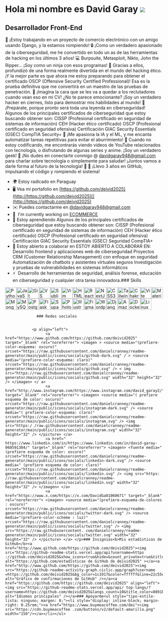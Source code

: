 Hola mi nombre es David Garay ![](https://user-images.githubusercontent.com/18350557/176309783-0785949b-9127-417c-8b55-ab5a4333674e.gif)
========================================================================================================================================

Desarrollador Front-End
-----------------------

🚀 ¡Estoy trabajando en un proyecto de comercio electrónico con un amigo usando Django, y la estamos rompiendo! 🔒 ¡Como un verdadero apasionado de la ciberseguridad, me he convertido en todo un as de las herramientas de hacking en los últimos 3 años! 💻 Burpsuite, Metasploit, Nikto, John the Ripper... ¡Soy como un ninja con esos programas! 🥷 Gracias a ellos, profundizó de una forma realmente divertida en el mundo del hacking ético. ¡Y la mejor parte es que ahora me estoy preparando para obtener el certificado OSCP (Offensive Security Certified Professional)! Esa es la prueba definitiva que me convertirá en un maestro de las pruebas de penetración. 🥇 ¡Imagina la cara que se les va a quedar a los reclutadores cuando vean eso en mi CV! ¿No te parece emocionante? ¡Soy un verdadero hacker en ciernes, listo para demostrar mis habilidades al mundo! 🚀 ¡Prepárate, porque pronto será toda una leyenda en ciberseguridad! Algunos de los principales certificados de ciberseguridad que estoy buscando obtener son: CISSP (Profesional certificado en seguridad de sistemas de información) CEH (Hacker ético certificado) OSCP (Profesional certificado en seguridad ofensiva) Certificación GIAC Security Essentials (GSEC) CompTIA Security+ 🤖 ¡Me apasiona la IA y el ML, y me encanta automatizar tareas repetitivas para evitar el aburrimiento! 🎥 Cuando no estoy codificando, me encontrarás viendo videos de YouTube relacionados con tecnología, o disfrutando de algunas series y anime. ¡Soy un verdadero geek! 🌟 ¡No dudes en conectarte conmigo @ davidgaray948@gmail.com para charlar sobre tecnología o simplemente para saludar! ¡Juntos vamos a darle forma al futuro de la tecnología! 🌟 📅 ¡Llevo 3 años en GitHub, impulsando el código y rompiendo el sistema!

*   🌍 Estoy radicado en Paraguay
*   🖥️ Vea mi portafolio en [https://github.com/deivid2025](http://https://github.com/deivid2025)[](http://https://github.com/deivid2025)
*   ✉️ Puedes contactarme en [@davidgaray948@gmail.com](mailto:@davidgaray948@gmail.com )[](mailto:@davidgaray948@gmail.com )
*   🚀  I'm currently working on [ECOMMERCE](http://https://github.com/deivid2025)
*   🧠 Estoy aprendiendo Algunos de los principales certificados de ciberseguridad que estoy buscando obtener son: CISSP (Profesional certificado en seguridad de sistemas de información) CEH (Hacker ético certificado) OSCP (Profesional certificado en seguridad ofensiva) Certificación GIAC Security Essentials (GSEC) Seguridad CompTIA+
*   🤝 Estoy abierto a colaborar en ESTOY ABIERTO A COLABORAR EN: Desarrollo frontend y aplicaciones web de ciberseguridad Proyectos CRM (Customer Relationship Management) con enfoque en seguridad Automatización de chatbots y asistentes virtuales seguros Investigación y pruebas de vulnerabilidades en sistemas informáticos
*   ⚡  Desarrollo de herramientas de seguridad, análisis forense, educación en ciberseguridad y cualquier otra tarea innovadora.### Skills 
<p align="left">
<a href="https://www.python.org/" target="_blank" rel="noreferrer"><img src="https://raw.githubusercontent.com/danielcranney/readme-generator/main/public/icons/skills/python-colored.svg" width="36" height="36" alt="Python" /></a><a href="https://developer.mozilla.org/en-US/docs/Web/JavaScript" target="_blank" rel="noreferrer"><img src="https://raw.githubusercontent.com/danielcranney/readme-generator/main/public/icons/skills/javascript-colored.svg" width="36" height="36" alt="JavaScript" /></a><a href="https://git-scm.com/" target="_blank" rel="noreferrer"><img src="https://raw.githubusercontent.com/danielcranney/readme-generator/main/public/icons/skills/git-colored.svg" width="36" height="36" alt="Git" /></a><a href="https://code.visualstudio.com/" target="_blank" rel="noreferrer"><img src="https://raw.githubusercontent.com/danielcranney/readme-generator/main/public/icons/skills/visualstudiocode.svg" width="36" height="36" alt="VS Code" /></a><a href="https://www.sublimetext.com/index2" target="_blank" rel="noreferrer"><img src="https://raw.githubusercontent.com/danielcranney/readme-generator/main/public/icons/skills/sublimetext.svg" width="36" height="36" alt="Sublime Text" /></a><a href="https://www.vim.org/" target="_blank" rel="noreferrer"><img src="https://raw.githubusercontent.com/danielcranney/readme-generator/main/public/icons/skills/vim.svg" width="36" height="36" alt="Vim" /></a><a href="https://developer.mozilla.org/en-US/docs/Glossary/HTML5" target="_blank" rel="noreferrer"><img src="https://raw.githubusercontent.com/danielcranney/readme-generator/main/public/icons/skills/html5-colored.svg" width="36" height="36" alt="HTML5" /></a><a href="https://reactjs.org/" target="_blank" rel="noreferrer"><img src="https://raw.githubusercontent.com/danielcranney/readme-generator/main/public/icons/skills/react-colored.svg" width="36" height="36" alt="React" /></a><a href="https://nextjs.org/docs" target="_blank" rel="noreferrer"><img src="https://raw.githubusercontent.com/danielcranney/readme-generator/main/public/icons/skills/nextjs-colored.svg" width="36" height="36" alt="NextJs" /></a><a href="https://www.w3.org/TR/CSS/#css" target="_blank" rel="noreferrer"><img src="https://raw.githubusercontent.com/danielcranney/readme-generator/main/public/icons/skills/css3-colored.svg" width="36" height="36" alt="CSS3" /></a><a href="https://tailwindcss.com/" target="_blank" rel="noreferrer"><img src="https://raw.githubusercontent.com/danielcranney/readme-generator/main/public/icons/skills/tailwindcss-colored.svg" width="36" height="36" alt="TailwindCSS" /></a><a href="https://chakra-ui.com/" target="_blank" rel="noreferrer"><img src="https://raw.githubusercontent.com/danielcranney/readme-generator/main/public/icons/skills/chakra-colored.svg" width="36" height="36" alt="Chakra UI" /></a><a href="https://vitejs.dev/" target="_blank" rel="noreferrer"><img src="https://raw.githubusercontent.com/danielcranney/readme-generator/main/public/icons/skills/vite-colored.svg" width="36" height="36" alt="Vite" /></a><a href="https://mui.com/" target="_blank" rel="noreferrer"><img src="https://raw.githubusercontent.com/danielcranney/readme-generator/main/public/icons/skills/materialui-colored.svg" width="36" height="36" alt="Material UI" /></a><a href="https://www.mongodb.com/" target="_blank" rel="noreferrer"><img src="https://raw.githubusercontent.com/danielcranney/readme-generator/main/public/icons/skills/mongodb-colored.svg" width="36" height="36" alt="MongoDB" /></a><a href="https://www.mysql.com/" target="_blank" rel="noreferrer"><img src="https://raw.githubusercontent.com/danielcranney/readme-generator/main/public/icons/skills/mysql-colored.svg" width="36" height="36" alt="MySQL" /></a><a href="https://www.postgresql.org/" target="_blank" rel="noreferrer"><img src="https://raw.githubusercontent.com/danielcranney/readme-generator/main/public/icons/skills/postgresql-colored.svg" width="36" height="36" alt="PostgreSQL" /></a><a href="https://flask.palletsprojects.com/en/2.0.x/" target="_blank" rel="noreferrer"><img src="https://raw.githubusercontent.com/danielcranney/readme-generator/main/public/icons/skills/flask-colored.svg" width="36" height="36" alt="Flask" /></a><a href="https://supabase.io/" target="_blank" rel="noreferrer"><img src="https://raw.githubusercontent.com/danielcranney/readme-generator/main/public/icons/skills/supabase-colored.svg" width="36" height="36" alt="Supabase" /></a><a href="https://www.adobe.com/uk/products/photoshop.html" target="_blank" rel="noreferrer"><img src="https://raw.githubusercontent.com/danielcranney/readme-generator/main/public/icons/skills/photoshop-colored.svg" width="36" height="36" alt="Photoshop" /></a><a href="https://www.adobe.com/uk/products/illustrator.html" target="_blank" rel="noreferrer"><img src="https://raw.githubusercontent.com/danielcranney/readme-generator/main/public/icons/skills/illustrator-colored.svg" width="36" height="36" alt="Illustrator" /></a><a href="https://www.figma.com/" target="_blank" rel="noreferrer"><img src="https://raw.githubusercontent.com/danielcranney/readme-generator/main/public/icons/skills/figma-colored.svg" width="36" height="36" alt="Figma" /></a><a href="https://wordpress.com" target="_blank" rel="noreferrer"><img src="https://raw.githubusercontent.com/danielcranney/readme-generator/main/public/icons/skills/wordpress-colored.svg" width="36" height="36" alt="Wordpress" /></a><a href="https://www.djangoproject.com/" target="_blank" rel="noreferrer"><img src="https://raw.githubusercontent.com/danielcranney/readme-generator/main/public/icons/skills/django-colored.svg" width="36" height="36" alt="Django" /></a><a href="https://aws.amazon.com" target="_blank" rel="noreferrer"><img src="https://raw.githubusercontent.com/danielcranney/readme-generator/main/public/icons/skills/aws-colored.svg" width="36" height="36" alt="Amazon Web Services" /></a><a href="https://www.docker.com/" target="_blank" rel="noreferrer"><img src="https://raw.githubusercontent.com/danielcranney/readme-generator/main/public/icons/skills/docker-colored.svg" width="36" height="36" alt="Docker" /></a><a href="https://www.linux.org" target="_blank" rel="noreferrer"><img src="https://raw.githubusercontent.com/danielcranney/readme-generator/main/public/icons/skills/linux-colored.svg" width="36" height="36" alt="Linux" /></a>
                    </p>
                    
                  ### Redes sociales
                  
                   
                <p align="left"> 
                      <a href="https://www.github.com/https://github.com/deivid2025" target="_blank" rel="noreferrer"> <imagen > <source media="(prefiere-color-esquema: oscuro)" srcset="https://raw.githubusercontent.com/danielcranney/readme-generator/main/public/icons/socials/github-dark.svg" / > <source media="(prefiere-color-esquema: claro)" srcset="https://raw.githubusercontent.com/danielcranney/readme-generator/main/public/icons/socials/github.svg" /> < img src="https://raw.githubusercontent.com/danielcranney/readme-generator/main/public/icons/socials/github.svg" width="32" height="32" /> </imagen> </ a> 
                      <a href="http://www.instagram.com/https://www.instagram.com/david_garay2/" target="_blank" rel="noreferrer"> <imagen> <source media="( prefiere esquema de color: oscuro)" srcset="https://raw.githubusercontent.com/danielcranney/readme-generator/main/public/icons/socials/instagram-dark.svg" /> <source media="( prefiere-color-esquema: claro)" srcset="https://raw.githubusercontent.com/danielcranney/readme-generator/main/public/icons/socials/instagram.svg" /> <img src="https:/ /raw.githubusercontent.com/danielcranney/readme-generator/main/public/icons/socials/instagram.svg" width="32" height="32" /> </picture> </a> 
                      <a href=" https://www.linkedin.com/in/https://www.linkedin.com/in/david-garay-060591304/" target="_blank" rel="noreferrer"> <imagen> <fuente media=" (prefiere esquema de color: oscuro)" srcset="https://raw.githubusercontent.com/danielcranney/readme-generator/main/public/icons/socials/linkedin-dark.svg" /> <source media=" (prefiere esquema de color: claro)" srcset="https://raw.githubusercontent.com/danielcranney/readme-generator/main/public/icons/socials/linkedin.svg" /> <img src="https: //raw.githubusercontent.com/danielcranney/readme-generator/main/public/icons/socials/linkedin.svg" width="32" height="32" /> </imagen> </a>
                      <a href="https://www.x.com/https://x.com/DavidGa81060671" target="_blank" rel="noreferrer"> <imagen> <source media="(prefiere-esquema-de-colores : oscuro)" srcset="https://raw.githubusercontent.com/danielcranney/readme-generator/main/public/icons/socials/twitter-dark.svg" /> <source media="(prefiere-color-scheme : luz)" srcset="https://raw.githubusercontent.com/danielcranney/readme-generator/main/public/icons/socials/twitter.svg" /> <img src="https://raw.githubusercontent. com/danielcranney/readme-generator/main/public/icons/socials/twitter.svg" width="32" height="32" /> </picture> </a> </p>### Insignias<b>Mis estadísticas de GitHub</b><a href="http://www.github.com/https://github.com/deivid2025"><img src="https://github-readme-stats.vercel.app/api?username=https ://github.com/deivid2025&show_icons=true&hide=&count_private=true&title_color=0891b2&text_color=ffffff&icon_color=22c55e&bg_color=1c1917&hide_border=true&show_icons=true" alt="https://github.com/estadísticas de GitHub de deivid2025" ></a><a href="http://www.github.com/https://github.com/deivid2025"><img src="https://github-readme-activity-graph.ciclic.app/graph?username =https://github.com/deivid2025&bg_color=1c1917&color=ffffff&line=22c55e&point=ffffff&area_color=1c1917&area=true&hide_border=true&custom_title=GitHub%20Commits%20Graph" alt="Gráfico de confirmaciones de GitHub" /></a><a href="https://github.com/https://github.com/deivid2025" align="left"><img src="https://github-readme-stats.vercel.app/api/ top-langs/?username=https://github.com/deivid2025&langs_count=10&title_color=0891b2&text_color=ffffff&icon_color=22c55e&bg_color=1c1917&hide_border=true&locale=en&custom_title=Top%20%Languages" alt="Idiomas principales" /></a>### Apoyarme<ul style="tipo-estilo-lista: ninguno; margen: 0;"><li style="display: inline-block; margin-right: 0.25rem;"><a href="https://www.buymeacoffee.com/dei"><img src="https://cdn.buymeacoffee .com/buttons/v2/default-amarillo.png" width="150"/></a></li></ul>
